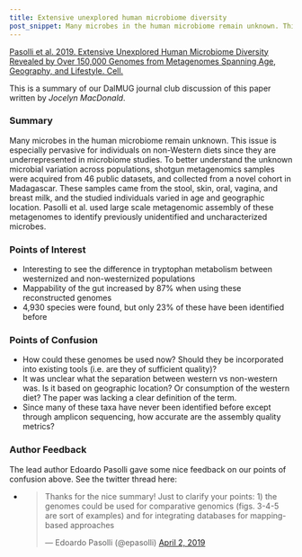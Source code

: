 ```yaml
---
title: Extensive unexplored human microbiome diversity
post_snippet: Many microbes in the human microbiome remain unknown. This issue is especially pervasive for individuals on non-Western diets since they are underrepresented in microbiome studies.
---
```


[Pasolli et al. 2019. Extensive Unexplored Human Microbiome Diversity Revealed by Over 150,000 Genomes from Metagenomes Spanning Age, Geography, and Lifestyle. Cell.](https://www.sciencedirect.com/science/article/pii/S0092867419300017?via%3Dihub)

This is a summary of our DalMUG journal club discussion of this paper written by _Jocelyn MacDonald_.

### Summary
Many microbes in the human microbiome remain unknown. This issue is especially pervasive for individuals on non-Western diets since
they are underrepresented in microbiome studies.  To better understand the unknown microbial variation across populations,
shotgun metagenomics samples were acquired from 46 public datasets, and collected from a novel cohort in Madagascar.
These samples came from the stool, skin, oral, vagina, and breast milk, and the studied individuals varied in age and geographic
location. Pasolli et al. used large scale metagenomic assembly of these metagenomes to identify previously unidentified and
uncharacterized microbes.

### Points of Interest
* Interesting to see the difference in tryptophan metabolism between westernized and non-westernized populations
* Mappability of the gut increased by 87% when using these reconstructed genomes
* 4,930 species were found, but only 23% of these have been identified before


### Points of Confusion
* How could these genomes be used now? Should they be incorporated into existing tools (i.e. are they of sufficient quality)?
* It was unclear what the separation between western vs non-western was. Is it based on geographic location? Or consumption of the western diet? The paper was lacking a clear definition of the term.
* Since many of these taxa have never been identified before except through amplicon sequencing, how accurate are the assembly quality metrics?

### Author Feedback
The lead author Edoardo Pasolli gave some nice feedback on our points of confusion above. See the twitter thread here:

<ul>
<li>
<blockquote class="twitter-tweet" data-lang="en"><p lang="en" dir="ltr">Thanks for the nice summary! Just to clarify your points: 1) the genomes could be used for comparative genomics (figs. 3-4-5 are sort of examples) and for integrating databases for mapping-based approaches</p>&mdash; Edoardo Pasolli (@epasolli) <a href="https://twitter.com/epasolli/status/1112968451977633793?ref_src=twsrc%5Etfw">April 2, 2019</a></blockquote>
<script async src="https://platform.twitter.com/widgets.js" charset="utf-8"></script>
</li>
  

